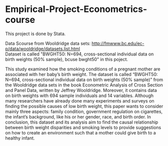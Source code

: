 # Empirical-Project-Econometrics-course

This project is done by Stata. <br>

Data Scourse from Wooldridge data sets: http://fmwww.bc.edu/ec-p/data/wooldridge/datasets.list.html <br>
Dataset is called "BWGHT50: N=694, cross-sectional individual data on birth weights (50% sample), bcuse bwght50" in this poject. 

This study examined how the smoking conditions of a pregnant mother are associated with her baby’s birth weight. The dataset is called “BWGHT50: N=694, cross-sectional individual data on birth weights (50% sample)” from the Wooldridge data sets in the book Econometric Analysis of Cross Section and Panel Data, written by Jeffrey Wooldridge. Moreover, it contains data on birth weights with 694 sample individuals and 14 variables. Although many researchers have already done many experiments and surveys on finding the possible causes of low birth weight, this paper wants to consider mainly three aspects: family condition, government regulation on cigarettes, the infant’s background, like his or her gender, race, and birth order. In conclusion, this dataset and its analysis aim to find the causal relationship between birth weight disparities and smoking levels to provide suggestions on how to create an environment such that a mother could give birth to a healthy infant.
